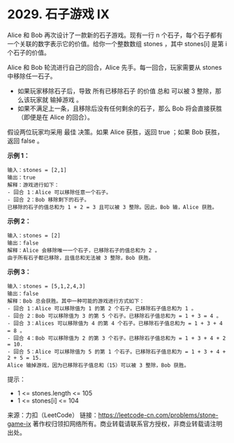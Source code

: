 # 2029. 石子游戏 IX

Alice 和 Bob 再次设计了一款新的石子游戏。现有一行 n 个石子，每个石子都有一个关联的数字表示它的价值。给你一个整数数组 stones ，其中 stones[i] 是第 i 个石子的价值。

Alice 和 Bob 轮流进行自己的回合，Alice 先手。每一回合，玩家需要从 stones 中移除任一石子。

- 如果玩家移除石子后，导致 所有已移除石子 的价值 总和 可以被 3 整除，那么该玩家就 输掉游戏 。
- 如果不满足上一条，且移除后没有任何剩余的石子，那么 Bob 将会直接获胜（即便是在 Alice 的回合）。

假设两位玩家均采用 最佳 决策。如果 Alice 获胜，返回 true ；如果 Bob 获胜，返回 false 。

**示例 1：**

```text
输入：stones = [2,1]
输出：true
解释：游戏进行如下：
- 回合 1：Alice 可以移除任意一个石子。
- 回合 2：Bob 移除剩下的石子。
已移除的石子的值总和为 1 + 2 = 3 且可以被 3 整除。因此，Bob 输，Alice 获胜。
```

**示例 2：**

```text
输入：stones = [2]
输出：false
解释：Alice 会移除唯一一个石子，已移除石子的值总和为 2 。
由于所有石子都已移除，且值总和无法被 3 整除，Bob 获胜。
```

**示例 3：**

```text
输入：stones = [5,1,2,4,3]
输出：false
解释：Bob 总会获胜。其中一种可能的游戏进行方式如下：
- 回合 1：Alice 可以移除值为 1 的第 2 个石子。已移除石子值总和为 1 。
- 回合 2：Bob 可以移除值为 3 的第 5 个石子。已移除石子值总和为 = 1 + 3 = 4 。
- 回合 3：Alices 可以移除值为 4 的第 4 个石子。已移除石子值总和为 = 1 + 3 + 4 = 8 。
- 回合 4：Bob 可以移除值为 2 的第 3 个石子。已移除石子值总和为 = 1 + 3 + 4 + 2 = 10.
- 回合 5：Alice 可以移除值为 5 的第 1 个石子。已移除石子值总和为 = 1 + 3 + 4 + 2 + 5 = 15.
Alice 输掉游戏，因为已移除石子值总和（15）可以被 3 整除，Bob 获胜。
```

提示：

- 1 <= stones.length <= 105
- 1 <= stones[i] <= 104

来源：力扣（LeetCode）
链接：<https://leetcode-cn.com/problems/stone-game-ix>
著作权归领扣网络所有。商业转载请联系官方授权，非商业转载请注明出处。
